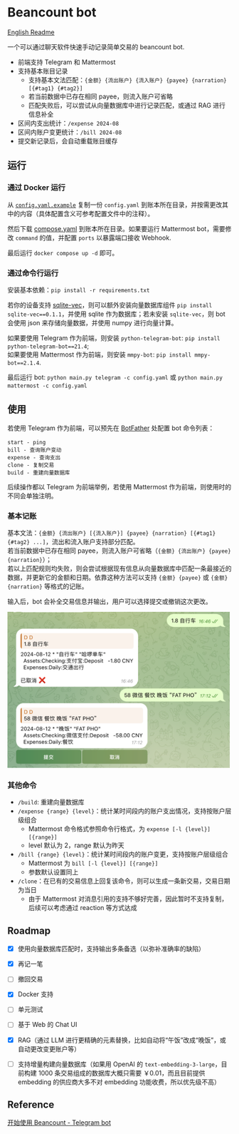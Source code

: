 # Beancount bot
[English Readme](README.md)

一个可以通过聊天软件快速手动记录简单交易的 beancount bot.

* 前端支持 Telegram 和 Mattermost
* 支持基本账目记录
    * 支持基本文法匹配：`{金额} {流出账户} {流入账户} {payee} {narration} [{#tag1} {#tag2}]`
    * 若当前数据中已存在相同 payee，则流入账户可省略
    * 匹配失败后，可以尝试从向量数据库中进行记录匹配，或通过 RAG 进行信息补全
* 区间内支出统计：`/expense 2024-08`
* 区间内账户变更统计：`/bill 2024-08`
* 提交新记录后，会自动重载账目缓存

## 运行
### 通过 Docker 运行
从 [`config.yaml.example`](config.yaml.example) 复制一份 `config.yaml` 到账本所在目录，并按需更改其中的内容（具体配置含义可参考配置文件中的注释）。

然后下载 [compose.yaml](compose.yaml) 到账本所在目录。如果要运行 Mattermost bot，需要修改 `command` 的值，并配置 `ports` 以暴露端口接收 Webhook.

最后运行 `docker compose up -d` 即可。

### 通过命令行运行
安装基本依赖：`pip install -r requirements.txt`

若你的设备支持 [sqlite-vec](https://github.com/asg017/sqlite-vec)，则可以额外安装向量数据库组件 `pip install sqlite-vec==0.1.1`，并使用 sqlite 作为数据库；若未安装 `sqlite-vec`，则 bot 会使用 json 来存储向量数据，并使用 numpy 进行向量计算。

如果要使用 Telegram 作为前端，则安装 `python-telegram-bot`: `pip install python-telegram-bot==21.4`;  
如果要使用 Mattermost 作为前端，则安装 `mmpy-bot`: `pip install mmpy-bot==2.1.4`.

最后运行 bot: `python main.py telegram -c config.yaml` 或 `python main.py mattermost -c config.yaml`

## 使用
若使用 Telegram 作为前端，可以预先在 [BotFather](https://telegram.me/BotFather) 处配置 bot 命令列表：

```
start - ping
bill - 查询账户变动
expense - 查询支出
clone - 复制交易
build - 重建向量数据库
```

后续操作都以 Telegram 为前端举例，若使用 Mattermost 作为前端，则使用时的不同会单独注明。

### 基本记账
基本文法：`{金额} {流出账户} [{流入账户}] {payee} {narration} [{#tag1} {#tag2} ...]`，流出和流入账户支持部分匹配。  
若当前数据中已存在相同 payee，则流入账户可省略（`{金额} {流出账户} {payee} {narration}`）；  
若以上匹配规则均失败，则会尝试根据现有信息从向量数据库中匹配一条最接近的数据，并更新它的金额和日期。依靠这种方法可以支持 `{金额} {payee}` 或 `{金额} {narration}` 等格式的记账。

输入后，bot 会补全交易信息并输出，用户可以选择提交或撤销这次更改。

<img src="example/basic_record.png" alt="基本记账示例" width="500" height="350">

### 其他命令
* `/build`: 重建向量数据库
* `/expense {range} {level}`：统计某时间段内的账户支出情况，支持按账户层级组合
    * Mattermost 命令格式参照命令行格式，为 `expense [-l {level}] [{range}]`
    * level 默认为 2，range 默认为昨天
* `/bill {range} {level}`：统计某时间段内的账户变更，支持按账户层级组合
    * Mattermost 为 `bill [-l {level}] [{range}]`
    * 参数默认设置同上
* `/clone`：在已有的交易信息上回复该命令，则可以生成一条新交易，交易日期为当日
    * 由于 Mattermost 对消息引用的支持不够好完善，因此暂时不支持复制，后续可以考虑通过 reaction 等方式达成

## Roadmap
- [x] 使用向量数据库匹配时，支持输出多条备选（以弥补准确率的缺陷）
- [x] 再记一笔
- [ ] 撤回交易
- [x] Docker 支持
- [ ] 单元测试
- [ ] 基于 Web 的 Chat UI
- [x] RAG（通过 LLM 进行更精确的元素替换，比如自动将“午饭”改成“晚饭”，或自动更改变更账户等）
- [ ] 支持增量构建向量数据库（如果用 OpenAI 的 `text-embedding-3-large`，目前构建 1000 条交易组成的数据库大概只需要 ￥0.01，而且目前提供 embedding 的供应商大多不对 embedding 功能收费，所以优先级不高）


## Reference
[开始使用 Beancount - Telegram bot](https://blog.stdioa.com/2020/09/using-beancount/#telegram-bot)
